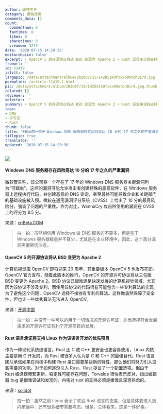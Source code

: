 ```yaml
---
author: 硬核老王
category: 硬核观察
comments_data: []
count:
  commentnum: 0
  favtimes: 0
  likes: 0
  sharetimes: 0
  viewnum: 3215
date: '2020-07-15 14:29:36'
editorchoice: false
excerpt: • OpenCV 5 的开源协议将从 BSD 变更为 Apache 2 • Rust 语言承诺将支持 Linux 作为该语言开发的优先项目
fromurl: ''
id: 12419
islctt: false
largepic: /data/attachment/album/202007/15/142851k0fxxx00otoh0ird.jpg
permalink: /article-12419-1.html
pic: /data/attachment/album/202007/15/142851k0fxxx00otoh0ird.jpg.thumb.jpg
related: []
reviewer: ''
selector: ''
summary: • OpenCV 5 的开源协议将从 BSD 变更为 Apache 2 • Rust 语言承诺将支持 Linux 作为该语言开发的优先项目
tags:
- DNS
- 许可证
- Rust
thumb: false
title: '#新闻拍一拍# Windows DNS 服务器存在风险高达 10 分的 17 年之久的严重漏洞'
titlepic: true
translator: ''
updated: '2020-07-15 14:29:36'
---
```


![](/data/attachment/album/202007/15/142851k0fxxx00otoh0ird.jpg)


#### Windows DNS 服务器存在风险高达 10 分的 17 年之久的严重漏洞


微软警告称，该公司将一个存在了 17 年的 Windows DNS 服务器关键漏洞列为“可蠕虫”。这样的漏洞可能允许攻击者创建特殊的恶意软件，在 Windows 服务器上远程执行代码，并创建恶意的 DNS 查询，甚至最终可能导致企业和关键部门的基础设施被入侵。微软在通用漏洞评分系统（CVSS）上给出了 10 分的最高风险分，强调了问题的严重性。作为对比，WannaCry 攻击所使用的漏洞在 CVSS 上的评分为 8.5 分。


来源：[cnBeta.COM](https://www.cnbeta.com/articles/tech/1003249.htm)



> 
> 拍一拍：虽然相信用 Windows 做 DNS 服务的不算多，但是鉴于 Windows 服务器数量并不算少，尤其是在企业环境中，因此，这个高分漏洞需要密切注意。
> 
> 
> 


#### OpenCV 5 的开源协议将从 BSD 变更为 Apache 2


计算机视觉库 OpenCV 即将迎来 20 周年，其重要版本 OpenCV 5 也发布在即。OpenCV 官方宣布，随着此版本的推行，OpenCV 的开源许可协议将从三句版 BSD 变更为 Apache 2。BSD 协议已很难满足快速发展的计算机视觉领域，尤其因为该协议不涉及专利，而使用该协议的代码很有可能包含一些专利算法的实现。为了避免这个问题，OpenCV 选择不接收有专利的算法。这样做虽然保障了安全性，但也让一些优秀算法无法进入 OpenCV。


来源：[开源中国](https://www.oschina.net/news/117198/opencv-is-to-change-the-license-to-apache-2)



> 
> 拍一拍：并没有一种可以适用于一切情况的开源许可证，适当选择符合发展需求的开源许可证有利于开源项目的发展。
> 
> 
> 


#### Rust 语言承诺将支持 Linux 作为该语言开发的优先项目


作为一种现代系统级语言，Rust 比 C 或 C++ 更安全也更容易使用，Linux 内核主要是用 C 开发的，而 Rust 被很多人认为是 C 和 C++ 的最佳替代。Rust 语言团队承诺如果在内核中构建 Rust 接口需要某些新的特性，那么他们将努力引入这些需要的功能。对于如何逐渐引入 Rust，Rust 提议了一个配置选项。但由于 Rust 编译器频繁更新，稳定性可能存在问题，Torvalds 很快表示反对，指出编辑器 bug 是很难调试和发现的，内核对 rust 的支持必须是缓慢且深思熟虑的。


来源：[solidot](https://www.solidot.org/story?sid=64946)



> 
> 拍一拍：虽然之前 Linus 表示了欢迎 Rust 语言的态度，但是具体要进入到内核当中，还有很多细节需要考虑。但是，总体看来，这是一件好事。
> 
> 
>